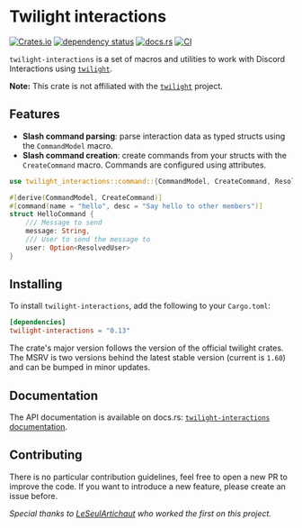 # Twilight interactions

[![Crates.io](https://img.shields.io/crates/v/twilight-interactions)](https://crates.io/crates/twilight-interactions)
[![dependency status](https://deps.rs/repo/github/baptiste0928/twilight-interactions/status.svg)](https://deps.rs/repo/github/baptiste0928/twilight-interactions)
[![docs.rs](https://img.shields.io/docsrs/twilight-interactions)](https://docs.rs/twilight-interactions/)
[![CI](https://github.com/baptiste0928/twilight-interactions/actions/workflows/ci.yaml/badge.svg?event=push)](https://github.com/baptiste0928/twilight-interactions/actions/workflows/ci.yaml)

`twilight-interactions` is a set of macros and utilities to work with Discord Interactions using [`twilight`](https://github.com/twilight-rs/twilight).

**Note:** This crate is not affiliated with the [`twilight`](https://github.com/twilight-rs/twilight) project.

## Features
- **Slash command parsing**: parse interaction data as typed structs using the `CommandModel` macro.
- **Slash command creation**: create commands from your structs with the `CreateCommand` macro. Commands are configured using attributes.

```rust
use twilight_interactions::command::{CommandModel, CreateCommand, ResolvedUser};

#[derive(CommandModel, CreateCommand)]
#[command(name = "hello", desc = "Say hello to other members")]
struct HelloCommand {
    /// Message to send
    message: String,
    /// User to send the message to
    user: Option<ResolvedUser>
}
```

## Installing
To install `twilight-interactions`, add the following to your `Cargo.toml`:

```toml
[dependencies]
twilight-interactions = "0.13"
```

The crate's major version follows the version of the official twilight crates.
The MSRV is two versions behind the latest stable version (current is `1.60`)
and can be bumped in minor updates.

## Documentation

The API documentation is available on docs.rs: [`twilight-interactions` documentation](https://docs.rs/twilight-interactions/).

## Contributing
There is no particular contribution guidelines, feel free to open a new PR to improve the code. If you want to introduce a new feature, please create an issue before.

*Special thanks to [LeSeulArtichaut](https://github.com/LeSeulArtichaut) who worked the first on this project.*

